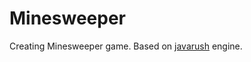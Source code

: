 # Minesweeper
Creating Minesweeper game.
Based on [javarush](https://javarush.ru/projects/games) engine.